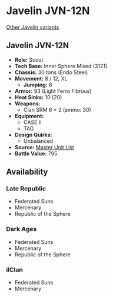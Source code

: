 # Javelin JVN-12N 

[Other Javelin variants](../javelin.md) 

## Javelin JVN-12N 

- **Role:** Scout 
- **Tech Base:** Inner Sphere Mixed (3121) 
- **Chassis:** 30 tons (Endo Steel) 
- **Movement:** 8 / 12, XL 
  - **Jumping:** 8 
- **Armor:** 93 (Light Ferro Fibrous) 
- **Heat Sinks:** 10 (20) 
- **Weapons:** 
  - Clan SRM 6 × 2 (ammo: 30) 
- **Equipment:** 
  - CASE II 
  - TAG 
- **Design Quirks:** 
  - Unbalanced 
- **Source:** [Master Unit List](http://masterunitlist.info/Unit/Details/9461) 
- **Battle Value:** 795 

## Availability 

### Late Republic 

- Federated Suns 
- Mercenary 
- Republic of the Sphere 

### Dark Ages 

- Federated Suns 
- Mercenary 
- Republic of the Sphere 

### ilClan 

- Federated Suns 
- Mercenary 

